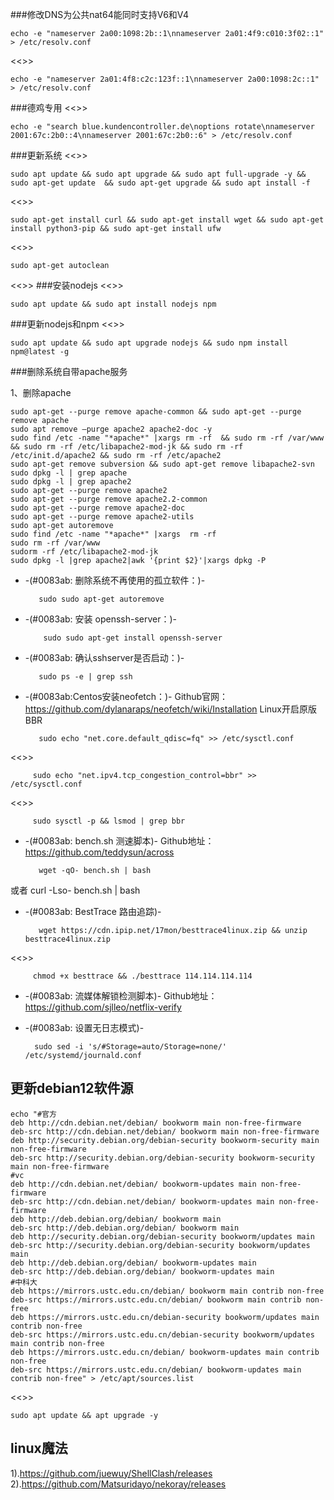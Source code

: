 ###修改DNS为公共nat64能同时支持V6和V4
    
    echo -e "nameserver 2a00:1098:2b::1\nnameserver 2a01:4f9:c010:3f02::1" > /etc/resolv.conf

<<>>

    echo -e "nameserver 2a01:4f8:c2c:123f::1\nnameserver 2a00:1098:2c::1" > /etc/resolv.conf

###德鸡专用
<<>>
  
    echo -e "search blue.kundencontroller.de\noptions rotate\nnameserver 2001:67c:2b0::4\nnameserver 2001:67c:2b0::6" > /etc/resolv.conf

###更新系统
<<>>

    sudo apt update && sudo apt upgrade && sudo apt full-upgrade -y && sudo apt-get update  && sudo apt-get upgrade && sudo apt install -f
<<>>

    sudo apt-get install curl && sudo apt-get install wget && sudo apt-get install python3-pip && sudo apt-get install ufw
<<>>

    sudo apt-get autoclean
<<>>
###安装nodejs
<<>>

    sudo apt update && sudo apt install nodejs npm
###更新nodejs和npm
<<>>
  
    sudo apt update && sudo apt upgrade nodejs && sudo npm install npm@latest -g 
###删除系统自带apache服务
    
1、删除apache

    sudo apt-get --purge remove apache-common && sudo apt-get --purge remove apache
    sudo apt remove —purge apache2 apache2-doc -y
    sudo find /etc -name "*apache*" |xargs rm -rf  && sudo rm -rf /var/www && sudo rm -rf /etc/libapache2-mod-jk && sudo rm -rf /etc/init.d/apache2 && sudo rm -rf /etc/apache2
    sudo apt-get remove subversion && sudo apt-get remove libapache2-svn
    sudo dpkg -l | grep apache 
    sudo dpkg -l | grep apache2
    sudo apt-get --purge remove apache2
    sudo apt-get --purge remove apache2.2-common
    sudo apt-get --purge remove apache2-doc
    sudo apt-get --purge remove apache2-utils
    sudo apt-get autoremove
    sudo find /etc -name "*apache*" |xargs  rm -rf
    sudo rm -rf /var/www
    sudorm -rf /etc/libapache2-mod-jk
    sudo dpkg -l |grep apache2|awk '{print $2}'|xargs dpkg -P

* -(#0083ab: 删除系统不再使用的孤立软件：)- 

         sudo sudo apt-get autoremove

* -(#0083ab: 安装 openssh-server：)- 

          sudo sudo apt-get install openssh-server

* -(#0083ab: 确认sshserver是否启动：)- 

         sudo ps -e | grep ssh

* -(#0083ab:Centos安装neofetch：)- 
Github官网：https://github.com/dylanaraps/neofetch/wiki/Installation
Linux开启原版BBR

         sudo echo "net.core.default_qdisc=fq" >> /etc/sysctl.conf
<<>>

         sudo echo "net.ipv4.tcp_congestion_control=bbr" >> /etc/sysctl.conf
<<>>

         sudo sysctl -p && lsmod | grep bbr

* -(#0083ab: bench.sh 测速脚本)- 
Github地址：https://github.com/teddysun/across

         wget -qO- bench.sh | bash
或者
         curl -Lso- bench.sh | bash

* -(#0083ab: BestTrace 路由追踪)- 

         wget https://cdn.ipip.net/17mon/besttrace4linux.zip && unzip besttrace4linux.zip
<<>>

         chmod +x besttrace && ./besttrace 114.114.114.114

* -(#0083ab: 流媒体解锁检测脚本)- 
Github地址：https://github.com/sjlleo/netflix-verify


* -(#0083ab: 设置无日志模式)- 

        sudo sed -i 's/#Storage=auto/Storage=none/' /etc/systemd/journald.conf

## 更新debian12软件源

    echo "#官方
    deb http://cdn.debian.net/debian/ bookworm main non-free-firmware
    deb-src http://cdn.debian.net/debian/ bookworm main non-free-firmware
    deb http://security.debian.org/debian-security bookworm-security main non-free-firmware
    deb-src http://security.debian.org/debian-security bookworm-security main non-free-firmware
    #vc
    deb http://cdn.debian.net/debian/ bookworm-updates main non-free-firmware
    deb-src http://cdn.debian.net/debian/ bookworm-updates main non-free-firmware
    deb http://deb.debian.org/debian/ bookworm main
    deb-src http://deb.debian.org/debian/ bookworm main
    deb http://security.debian.org/debian-security bookworm/updates main
    deb-src http://security.debian.org/debian-security bookworm/updates main
    deb http://deb.debian.org/debian/ bookworm-updates main
    deb-src http://deb.debian.org/debian/ bookworm-updates main
    #中科大
    deb https://mirrors.ustc.edu.cn/debian/ bookworm main contrib non-free
    deb-src https://mirrors.ustc.edu.cn/debian/ bookworm main contrib non-free
    deb https://mirrors.ustc.edu.cn/debian-security bookworm/updates main contrib non-free
    deb-src https://mirrors.ustc.edu.cn/debian-security bookworm/updates main contrib non-free
    deb https://mirrors.ustc.edu.cn/debian/ bookworm-updates main contrib non-free
    deb-src https://mirrors.ustc.edu.cn/debian/ bookworm-updates main contrib non-free" > /etc/apt/sources.list
<<>>

    sudo apt update && apt upgrade -y

## linux魔法

1).https://github.com/juewuy/ShellClash/releases
2).https://github.com/Matsuridayo/nekoray/releases